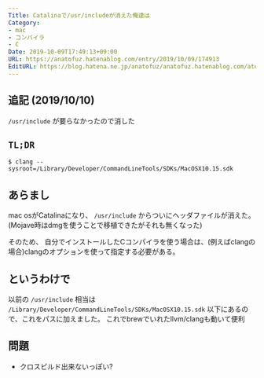 ```yaml
---
Title: Catalinaで/usr/includeが消えた俺達は
Category:
- mac
- コンパイラ
- C
Date: 2019-10-09T17:49:13+09:00
URL: https://anatofuz.hatenablog.com/entry/2019/10/09/174913
EditURL: https://blog.hatena.ne.jp/anatofuz/anatofuz.hatenablog.com/atom/entry/26006613446884212
---
```


## 追記 (2019/10/10)

`/usr/include` が要らなかったので消した

## `TL;DR`

```
$ clang --sysroot=/Library/Developer/CommandLineTools/SDKs/MacOSX10.15.sdk
```

## あらまし

mac osがCatalinaになり、 `/usr/include` からついにヘッダファイルが消えた。
(Mojave時はdmgを使うことで移植できたがそれも無くなった)

そのため、 自分でインストールしたCコンパイラを使う場合は、(例えばclangの場合)clangのオプションを使って指定する必要がある。

## というわけで

以前の `/usr/include` 相当は `/Library/Developer/CommandLineTools/SDKs/MacOSX10.15.sdk` 以下にあるので、これをパスに加えました。
これでbrewでいれたllvm/clangも動いて便利

## 問題

- クロスビルド出来ないっぽい?
